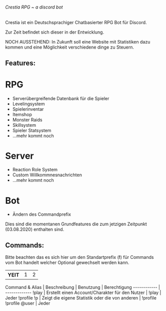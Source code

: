 ###### Crestia RPG ~ a discord bot

Crestia ist ein Deutschsprachiger Chatbasierter RPG Bot für Discord.

Zur Zeit befindet sich dieser in der Entwicklung.

NOCH AUSSTEHEND: In Zukunft soll eine Website mit Statistiken dazu kommen und eine Möglichkeit verschiedene dinge zu Steuern.


## Features:

# RPG
- Serverübergreifende Datenbank für die Spieler
- Levelingsystem
- Spielerinventar
- Itemshop
- Monster Raids
- Skillsystem
- Spieler Statsystem
- ...mehr kommt noch

# Server
- Reaction Role System
- Custom Willkommnesnachrichten
- ...mehr kommt noch

# Bot
- Ändern des Commandprefix


Dies sind die momentanen Grundfeatures die zum jetzigen Zeitpunkt (03.08.2020) enthalten sind.

## Commands:
Bitte beachten das es sich hier um den Standartprefix (**!**) für Commands vom Bot handelt welcher Optional gewechselt werden kann.

<table>
  <th>
    YEIT
  </th>
  <td>1</td>
  <td>2</td>
</table>
Command & Alias | Beschreibung | Benutzung | Berechtigung
------------ | -------------
!play | Erstellt einen Account/Charakter für den Nutzer | !play | Jeder
!profile !p | Zeigt die eigene Statistik oder die von anderen | !profile !profile @user | Jeder
